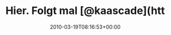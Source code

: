 ---
retweeted: false
source: <a href="http://twitter.com" rel="nofollow">Twitter Web Client</a>
entities:
  hashtags:
  - text: ff
    indices:
    - '88'
    - '91'
  symbols: []
  user_mentions:
  - name: Karoline
    screen_name: kaascade
    indices:
    - '16'
    - '25'
    id_str: '38040619'
    id: '38040619'
  - name: Davey Burch
    screen_name: DaveyXVX
    indices:
    - '30'
    - '39'
    id_str: '35709564'
    id: '35709564'
  urls: []
display_text_range:
- '0'
- '91'
favorite_count: '0'
id_str: '10713145208'
truncated: false
retweet_count: '0'
id: '10713145208'
created_at: Fri Mar 19 08:16:53 +0000 2010
favorited: false
full_text: 'Hier. Folgt mal [@kaascade](https://twitter.com/kaascade) und [@DaveyXVX](https://twitter.com/DaveyXVX)
  - die haben morgen den besten Tag ihres Lebens! #ff'
lang: de
tags:
- ff
- pesos:twitter
date: '2010-03-19T08:16:53+00:00'
src: https://twitter.com/bascht/status/10713145208
original_url: https://twitter.com/bascht/status/10713145208
type: twitter_tweet
text: 'Hier. Folgt mal [@kaascade](https://twitter.com/kaascade) und [@DaveyXVX](https://twitter.com/DaveyXVX)
  - die haben morgen den besten Tag ihres Lebens! #ff'
title: Hier. Folgt mal [@kaascade](htt

---